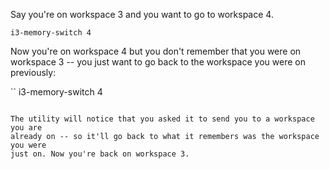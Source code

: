 Say you're on workspace 3 and you want to go to workspace 4.

```
i3-memory-switch 4
```

Now you're on workspace 4 but you don't remember that you were on workspace 3 --
you just want to go back to the workspace you were on previously:

``
i3-memory-switch 4
```

The utility will notice that you asked it to send you to a workspace you are
already on -- so it'll go back to what it remembers was the workspace you were
just on. Now you're back on workspace 3.

